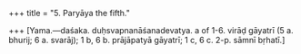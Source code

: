+++
title = "5. Paryāya the fifth."

+++
[Yama.—daśaka. duḥsvapnanāśanadevatya. a of 1-6. virāḍ gāyatrī (5 a. bhurij; 6 a. svarāj); 1 b, 6 b. prājāpatyā gāyatrī; 1 c, 6 c. 2-p. sāmnī bṛhatī.]
